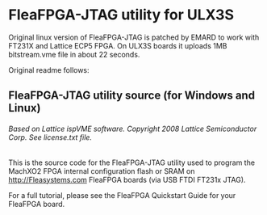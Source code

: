 # FleaFPGA-JTAG utility for ULX3S

Original linux version of FleaFPGA-JTAG is patched by EMARD
to work with FT231X and Lattice ECP5 FPGA. On ULX3S boards it
uploads 1MB bitstream.vme file in about 22 seconds.

Original readme follows:

## FleaFPGA-JTAG utility source (for Windows and Linux)

###### Based on Lattice ispVME software.  Copyright 2008 Lattice Semiconductor Corp.  See license.txt file.

This is the source code for the FleaFPGA-JTAG utility used to program the MachXO2 FPGA internal configuration flash or SRAM on http://Fleasystems.com FleaFPGA boards (via USB FTDI FT231x JTAG).

For a full tutorial, please see the FleaFPGA Quickstart Guide for your FleaFPGA board.
